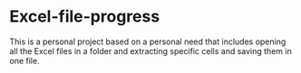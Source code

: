 # Excel-file-progress
This is a personal project based on a personal need that includes opening all the Excel files in a folder and extracting specific cells and saving them in one file.
